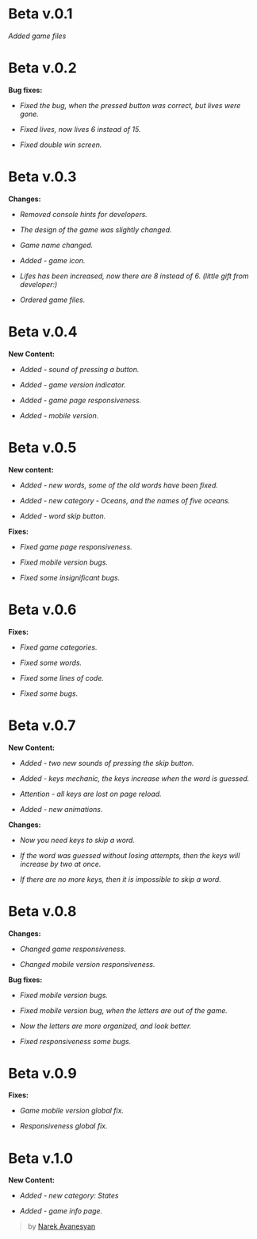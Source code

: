 # Beta v.0.1

*Added game files*

# Beta v.0.2

**Bug fixes:**

- *Fixed the bug, when the pressed button was correct, but lives were gone.*

- *Fixed lives, now lives 6 instead of 15.*

- *Fixed double win screen.*

# Beta v.0.3

**Changes:**

- *Removed console hints for developers.*

- *The design of the game was slightly changed.*

- *Game name changed.*

- *Added - game icon.*

- *Lifes has been increased, now there are 8 instead of 6. (little gift from developer:)*

- *Ordered game files.*

# Beta v.0.4

**New Content:**

- *Added - sound of pressing a button.*

- *Added - game version indicator.*

- *Added - game page responsiveness.*

- *Added - mobile version.*

# Beta v.0.5

**New content:**

- *Added - new words, some of the old words have been fixed.*

- *Added - new category - Oceans, and the names of five oceans.*

- *Added - word skip button.*

**Fixes:**

- *Fixed game page responsiveness.*

- *Fixed mobile version bugs.*

- *Fixed some insignificant bugs.*

# Beta v.0.6

**Fixes:**

- *Fixed game categories.*

- *Fixed some words.*

- *Fixed some lines of code.*

- *Fixed some bugs.*

# Beta v.0.7

**New Content:**

- *Added - two new sounds of pressing the skip button.*

- *Added - keys mechanic, the keys increase when the word is guessed.*

- *Attention - all keys are lost on page reload.*

- *Added - new animations.*

**Changes:**

- *Now you need keys to skip a word.*

- *If the word was guessed without losing attempts, then the keys will increase by two at once.*

- *If there are no more keys, then it is impossible to skip a word.*

# Beta v.0.8

**Changes:**

- *Changed game responsiveness.*

- *Changed mobile version responsiveness.*

**Bug fixes:**

- *Fixed mobile version bugs.*

- *Fixed mobile version bug, when the letters are out of the game.*

- *Now the letters are more organized, and look better.*

- *Fixed responsiveness some bugs.*


# Beta v.0.9

**Fixes:**

- *Game mobile version global fix.*

- *Responsiveness global fix.*

# Beta v.1.0

**New Content:**

- *Added - new category: States*

- *Added - game info page.*

> by [Narek Avanesyan](https://narekavanesyan.blogspot.com/)
